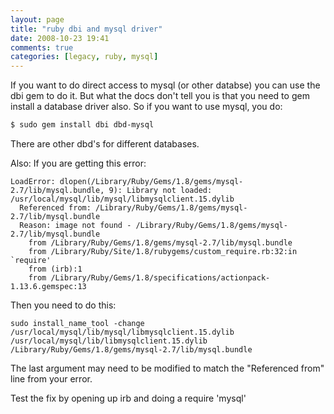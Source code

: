 ```yaml
---
layout: page
title: "ruby dbi and mysql driver"
date: 2008-10-23 19:41
comments: true
categories: [legacy, ruby, mysql]
---
```

If you want to do direct access to mysql (or other databse) you can use the dbi gem to do it.  But what the docs don't tell you is that you need to gem install a database driver also.  So if you want to use mysql, you do:

``` bash
$ sudo gem install dbi dbd-mysql
```


There are other dbd's for different databases.

Also:
If you are getting this error:

```
LoadError: dlopen(/Library/Ruby/Gems/1.8/gems/mysql-2.7/lib/mysql.bundle, 9): Library not loaded: /usr/local/mysql/lib/mysql/libmysqlclient.15.dylib
  Referenced from: /Library/Ruby/Gems/1.8/gems/mysql-2.7/lib/mysql.bundle
  Reason: image not found - /Library/Ruby/Gems/1.8/gems/mysql-2.7/lib/mysql.bundle
	from /Library/Ruby/Gems/1.8/gems/mysql-2.7/lib/mysql.bundle
	from /Library/Ruby/Site/1.8/rubygems/custom_require.rb:32:in `require'
	from (irb):1
	from /Library/Ruby/Gems/1.8/specifications/actionpack-1.13.6.gemspec:13
```

Then you need to do this:

```
sudo install_name_tool -change /usr/local/mysql/lib/mysql/libmysqlclient.15.dylib /usr/local/mysql/lib/libmysqlclient.15.dylib /Library/Ruby/Gems/1.8/gems/mysql-2.7/lib/mysql.bundle
```

The last argument may need to be modified to match the "Referenced from" line from your error.

Test the fix by opening up irb and doing a require 'mysql'
